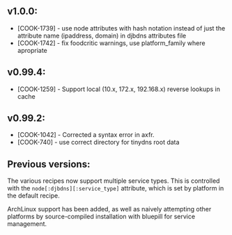 ## v1.0.0:

* [COOK-1739] - use node attributes with hash notation instead of just
  the attribute name (ipaddress, domain) in djbdns attributes file
* [COOK-1742] - fix foodcritic warnings, use platform_family where
  apropriate

## v0.99.4:

* [COOK-1259] - Support local (10.x, 172.x, 192.168.x) reverse lookups
  in cache

## v0.99.2:

* [COOK-1042] - Corrected a syntax error in axfr.
* [COOK-740] - use correct directory for tinydns root data

## Previous versions:

The various recipes now support multiple service types. This is controlled with the `node[:djbdns][:service_type]` attribute, which is set by platform in the default recipe.

ArchLinux support has been added, as well as naively attempting other platforms by source-compiled installation with bluepill for service management.

